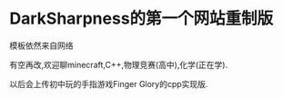 # DarkSharpness的第一个网站重制版
模板依然来自网络 

有空再改,欢迎聊minecraft,C++,物理竞赛(高中),化学(正在学).

以后会上传初中玩的手指游戏Finger Glory的cpp实现版.

